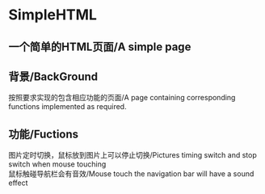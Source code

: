# SimpleHTML
一个简单的HTML页面/A simple page
-----------
背景/BackGround
---------
按照要求实现的包含相应功能的页面/A page containing corresponding functions implemented as required.<br>

功能/Fuctions
---------
图片定时切换，鼠标放到图片上可以停止切换/Pictures timing switch and stop switch when mouse touching<br>
鼠标触碰导航栏会有音效/Mouse touch the navigation bar will have a sound effect<br>
